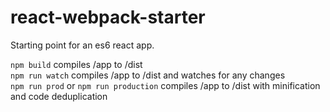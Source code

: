 # react-webpack-starter  
  
Starting point for an es6 react app.  
  
`npm build` compiles /app to /dist  
`npm run watch` compiles /app to /dist and watches for any changes  
`npm run prod` or `npm run production` compiles /app to /dist with minification and code deduplication
